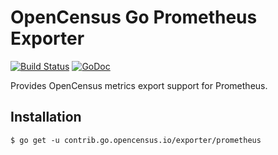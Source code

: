 # OpenCensus Go Prometheus Exporter

[![Build Status](https://travis-ci.org/census-ecosystem/opencensus-go-exporter-prometheus.svg?branch=master)](https://travis-ci.org/census-ecosystem/opencensus-go-exporter-prometheus) [![GoDoc][godoc-image]][godoc-url]

Provides OpenCensus metrics export support for Prometheus.

## Installation

```
$ go get -u contrib.go.opencensus.io/exporter/prometheus
```

[godoc-image]: https://godoc.org/contrib.go.opencensus.io/exporter/prometheus?status.svg
[godoc-url]: https://godoc.org/contrib.go.opencensus.io/exporter/prometheus

